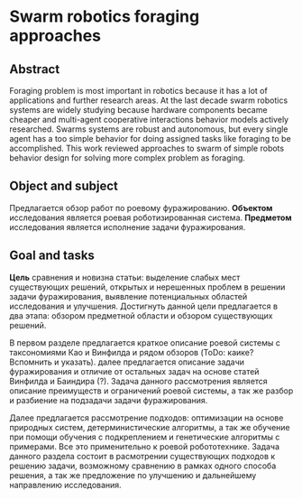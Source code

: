 # Swarm robotics foraging approaches

## Abstract

Foraging problem is most important in robotics because it has a lot of applications and further research areas. At the last decade swarm robotics systems are widely studying because hardware components became cheaper and multi-agent cooperative interactions behavior models actively researched. Swarms systems are robust and autonomous, but every single agent has a too simple behavior for doing assigned tasks like foraging to be accomplished. This work reviewed approaches to swarm of simple robots behavior design for solving more complex problem as foraging.

## Object and subject

Предлагается обзор работ по роевому фуражированию. **Объектом** исследования является роевая роботизированная система. **Предметом** исследования является исполнение задачи фуражирования.

## Goal and tasks
**Цель** сравнения и новизна статьи: выделение слабых мест существующих решений, открытых и нерешенных проблем в решении задачи фуражирования, выявление потенциальных областей исследования и улучшения. Достигнуть данной цели предлагается в два этапа: обзором предметной области и обзором существующих решений.

В первом разделе предлагается краткое описание роевой системы с таксономиями Као и Винфилда и рядом обзоров (ToDo: каике? Вспомнить и указать). далее предлагается описание задачи фуражирования и отличие от остальных задач на основе статей Винфилда и Баиндира (?). Задача данного рассмотрения является описание преимуществ и ограничений роевой системы, а так же разбор и разбиение на подзадачи задачи фуражирования.

Далее предлагается рассмотрение подходов: оптимизации на основе природных систем, детерминистические алгоритмы, а так же обучение при помощи обучения с подкреплением и генетические алгоритмы с примерами.  Все это применительно к роевой робототехнике. Задача данного раздела состоит в расмотрении существующих подходов к решению задачи, возможному сравнению в рамках одного способа решения, а так же предложение по улучшению и дальнейшему направлению исследования.